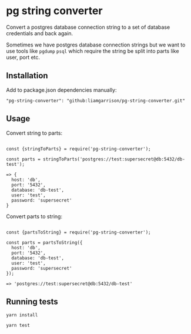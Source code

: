 # pg string converter

Convert a postgres database connection string to a set of database credentials and back again.

Sometimes we have postgres database connection strings but we want to use tools like `pgdump` `psql` which require the string be split into parts like user, port etc.

## Installation

Add to package.json dependencies manually:

`"pg-string-converter": "github:liamgarrison/pg-string-converter.git"`

## Usage

Convert string to parts:

```

const {stringToParts} = require('pg-string-converter');

const parts = stringToParts('postgres://test:supersecret@db:5432/db-test');

=> {
  host: 'db',
  port: '5432',
  database: 'db-test',
  user: 'test',
  password: 'supersecret'
}

```

Convert parts to string:

```

const {partsToString} = require('pg-string-converter');

const parts = partsToString({
  host: 'db',
  port: '5432',
  database: 'db-test',
  user: 'test',
  password: 'supersecret'
});

=> 'postgres://test:supersecret@db:5432/db-test'

```

## Running tests

`yarn install`

`yarn test`